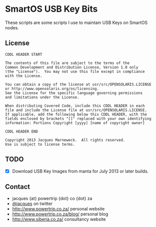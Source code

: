 # SmartOS USB Key Bits

These scripts are some scripts I use to maintain USB Keys on SmartOS nodes.

## License

```
CDDL HEADER START

The contents of this file are subject to the terms of the
Common Development and Distribution License, Version 1.0 only
(the "License").  You may not use this file except in compliance
with the License.

You can obtain a copy of the license at usr/src/OPENSOLARIS.LICENSE
or http://www.opensolaris.org/os/licensing.
See the License for the specific language governing permissions
and limitations under the License.

When distributing Covered Code, include this CDDL HEADER in each
file and include the License file at usr/src/OPENSOLARIS.LICENSE.
If applicable, add the following below this CDDL HEADER, with the
fields enclosed by brackets "[]" replaced with your own identifying
information: Portions Copyright [yyyy] [name of copyright owner]

CDDL HEADER END

Copyright 2013 Jacques Marneweck.  All rights reserved.
Use is subject to license terms.
```

## TODO

 * [x] Download USB Key Images from manta for July 2013 or later builds.

## Contact

 * jacques {at} powertrip {dot} co {dot} za
 * [@jacques](http://twitter.com/jacques) on twitter
 * <http://www.powertrip.co.za/> personal website
 * <http://www.powertrip.co.za/blog/> personal blog
 * <http://www.siberia.co.za/> consultancy website
